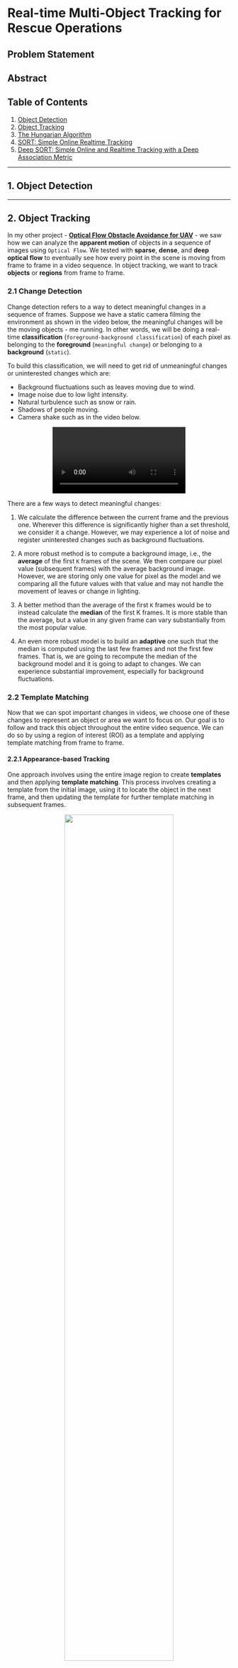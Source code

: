 # Real-time Multi-Object Tracking for Rescue Operations

## Problem Statement

## Abstract

## Table of Contents
1. [Object Detection](#od)
2. [Object Tracking](#ot)
3. [The Hungarian Algorithm](#ha)
4. [SORT: Simple Online Realtime Tracking](#s)
5. [Deep SORT: Simple Online and Realtime Tracking with a Deep Association Metric](#ds)

------------
<a name="od"></a>
## 1. Object Detection

------------
<a name="ot"></a>
## 2. Object Tracking
In my other project - [**Optical Flow Obstacle Avoidance for UAV**](https://github.com/yudhisteer/Optical-Flow-Obstacle-Avoidance-for-UAV) - we saw how we can analyze the **apparent motion** of objects in a sequence of images using ```Optical Flow```. We tested with **sparse**, **dense**, and **deep optical flow** to eventually see how every point in the scene is moving from frame to frame in a video sequence. In object tracking, we want to track **objects** or **regions** from frame to frame. 

### 2.1 Change Detection
Change detection refers to a way to detect meaningful changes in a sequence of frames. Suppose we have a static camera filming the environment as shown in the video below, the meaningful changes will be the moving objects - me running. In other words, we will be doing a real-time **classification** (```foreground-background classification```) of each pixel as belonging to the **foreground** (```meaningful change```) or belonging to a **background** (```static```).


To build this classification, we will need to get rid of unmeaningful changes or uninterested changes which are:

- Background fluctuations such as leaves moving due to wind.
- Image noise due to low light intensity.
- Natural turbulence such as snow or rain.
- Shadows of people moving.
- Camera shake such as in the video below.

<div style="text-align: center;">
  <video src="https://github.com/yudhisteer/Real-time-Ego-Tracking-A-Tactical-Solution-for-Rescue-Operations/assets/59663734/38a4e14a-6e03-4ead-adee-7a9a13bb01a5" controls="controls" style="max-width: 730px;">
  </video>
</div>

There are a few ways to detect meaningful changes:
1. We calculate the difference between the current frame and the previous one. Wherever this difference is significantly higher than a set threshold, we consider it a change. However, we may experience a lot of noise and register uninterested changes such as background fluctuations.

2. A more robust method is to compute a background image, i.e., the **average** of the first ```K``` frames of the scene. We then compare our pixel value (subsequent frames) with the average background image. However, we are storing only one value for pixel as the model and we comparing all the future values with that value and may not handle the movement of leaves or change in lighting.

3. A better method than the average of the first ```K``` frames would be to instead calculate the **median** of the first K frames. It is more stable than the average, but a value in any given frame can vary substantially from the most popular value.

4. An even more robust model is to build an **adaptive** one such that the median is computed using the last few frames and not the first few frames. That is, we are going to recompute the median of the background model and it is going to adapt to changes. We can experience substantial improvement, especially for background fluctuations.


### 2.2 Template Matching
Now that we can spot important changes in videos, we choose one of these changes to represent an object or area we want to focus on. Our goal is to follow and track this object throughout the entire video sequence. We can do so by using a region of interest (ROI) as a template and applying template matching from frame to frame.

#### 2.2.1 Appearance-based Tracking
One approach involves using the entire image region to create **templates** and then applying **template matching**. This process involves creating a template from the initial image, using it to locate the object in the next frame, and then updating the template for further template matching in subsequent frames.

<p align="center">
  <img src="https://github.com/yudhisteer/Real-time-Ego-Tracking-A-Tactical-Solution-for-Rescue-Operations/assets/59663734/a4294f57-94ea-4d66-8863-3dcf4830b165" width="70%" />
</p>

In the example above, we take the grey car in frame ```t-1``` in the red window as a template.  We then apply that template within a search window (green) in the next frame, ```t```. Wherever we find a good match (blue), we declare it as the new position of the object. The condition is that the **change in appearance** of the object between time ```t-1``` and ```t``` is **very small**. However, this method does not handle well large changes in **scale**, **viewpoint**, or **occlusion**.


#### 2.2.2 Histogram-based Tracking

In histogram-based tracking, rather than using the entire image region, we compute a **histogram** - 1-dimensional (grayscale image) or high-dimensional histogram (RGB image). This histogram serves as a **template**, and the tracking process involves **matching** these histograms between images to effectively track the object.

<p align="center">
  <img src="https://github.com/yudhisteer/Real-time-Ego-Tracking-A-Tactical-Solution-for-Rescue-Operations/assets/59663734/d40b0246-bbe9-4191-adbf-16554e7adf93" width="90%" />
</p>

We want to track an object within a region of interest (ROI). However, the reliability of points in the ROI decreases towards the **edges** due to potential **background interference**. To address this, a **weighted histogram**, like the ```Epanechnikov kernel```, is used. This weights pixel contributions differently based on their distance from the center of the window. The weighted histograms are then employed for **matching** between frames, similar to **template matching**. This method, relying on histogram matching, proves more **resilient** to changes in **object pose**, **scale**, **illumination**, and **occlusion** compared to appearance-based template matching.

### 2.3 Tracking-by-Detection

#### 2.3.1 Matching Features using SIFT

1. Given a frame at time ```t-1```, we can either use an object detection algorithm to detect an object and draw a bounding box around it, or we can manually draw a bounding box around an object of interest. 
2. We then compute **SIFT** of similar features for the frame. Note that SIFT has the location and also the descriptor of the features.
3. We classify the features within our bounding box as an **object** and declare them to belong to set ```O```.
4. We then classify the remaining features (outside the bounding box) as **background** and declare them to belong to set ```B```.
5. For the next frame ```t```, we again calculate SIFT **features** and **descriptors**.
6. For each feature and descriptor in frame ```t```, we calculate the distance, ```d_O```, between the current feature and the best matching feature in the object model, ```O```.
7. For each feature and descriptor in frame ```t```, we calculate the distance, ```d_B```, between the current feature and the best matching feature in the background model, ```B```.
8. If ```d_O``` is much smaller than ```d_B``` then we give a confidence value of ```+1``` that the feature belongs to the object else we give a confidence value of ```-1``` that it does not belong to the object.
9. We then take the bounding box in the previous frame ```t-1``` and place it in the current frame ```t```.
10. We will **distort** this window that has changed its position and shape to grab as many object features as possible.
11. We want to find the window for which we have the **largest** number of **object features** inside and a small number of background features such that it becomes the **new position** of the object.
12. Recall that the object may have changed in appearance slightly so we're going to then take the features inside to update the object model, ```O```, and the features outside to update the background model, ```B```.
134. We repeat the process for all the remaining frames and track the object of interest.


#### 2.3.2 Similarity Learning using Siamese Network


<p align="center">
  <img src="https://github.com/yudhisteer/Real-time-Ego-Tracking-A-Tactical-Solution-for-Rescue-Operations/assets/59663734/cd85c8a9-1bf8-4a8f-a695-a1495eecfe63" width="90%" />
</p>




### 2.4 Cost Function
Later in the Hungarian algorithm section, we will see we will have an algorithm we need to optimize. To do that, we will need a **cost function**. Below we discuss some of them.

#### 2.4.1 Intersection over Union (IoU)
Suppose we have an object we detected in frame ```t-1``` with its corresponding bounding box. For the next frame ```t```, we will again detect the same object with a new bounding box location. Now to make it more complex, suppose we have 2 or more bounding boxes overlapping on the old bounding box in frame ```t-1```. How do we assign a bounding box to the object?

One way to do that is to hypothesize that the bounding box in the subsequent frame will be close to the bounding box in the previous frame. If so, we can select the pair of bounding boxes with the most **overlap**, i.e., ```IoU >= 0.5```. Now since our building boxes may change scale depending on the position of the object, we want to normalize the overlap value hence the formula below:

<p align="center">
  <img src="https://github.com/yudhisteer/Real-time-Multi-Object-Tracking-for-Rescue-Operations/assets/59663734/d88c15a4-3b38-4f30-b4ab-4249531a0fde" />
</p>

The IoU metric is a **similarity measure** that has a range between ```0``` and ```1``` with ```0``` meaning no two bounding boxes intersect and ```1``` meaning a perfect match between detections and predictions. In our scenario, we will try to map tracks (detections at time ```t-1```) and detections at time ```t``` to find an optimal solution for the Hungarian algorithm.

#### 2.4.2 Sanchez-Matilla
More advanced tracking models use various similarity measures categorized into **distance**, **shape**, and **appearance** metrics. These metrics are combined with different **weights** to determine the overall similarity between bounding boxes. **Distance** and **shape** metrics focus on the **position** and **geometry** of the boxes, while **appearance** metrics analyze **pixel** data within each box.

Sanchez-Matilla et al. from the paper [**Online multi-target tracking with strong and weak detections**](http://eecs.qmul.ac.uk/~andrea/papers/2016_ECCVW_MOT_OnlineMTTwithStrongAndWeakDetections_Sanchez-Matilla_Poiesi_Cavallaro.pdf) proposed an affinity measure that promote bounding boxes that are similar both in **shape** and in **position**, rather than in only one aspect. In the formula below ```(H, W)``` are the height and width of the image whereas ```(X_A, Y_A) (X_B, Y_B)``` are the center coordinates of the two bounding boxes.

<p align="center">
  <img src="https://github.com/yudhisteer/Real-time-Multi-Object-Tracking-for-Rescue-Operations/assets/59663734/5e355475-9173-42ab-aa7a-d77aa683dc6c" />
</p>


#### 2.4.3 Yu
Fengwei Yu et al. from the paper [**POI: Multiple Object Tracking with High Performance Detection and Appearance Feature**](https://arxiv.org/abs/1610.06136) proposed another affinity measure that computes the difference in position and shape **exponentially**, by also using **appearance** features. The features are extracted by a CNN with a 128-dimensional output and their **cosine similarity** is computed. Notice that ```w1``` and ```w2``` are **weights** with values of ```0.5``` and ```1.5``` respectively. Similar to the IOU is has a range value between ```0``` and ```1```, denoting zero and complete similarity.

<p align="center">
  <img src="https://github.com/yudhisteer/Real-time-Multi-Object-Tracking-for-Rescue-Operations/assets/59663734/35b8a583-063c-40c6-ac55-d93cc4d0c44c" />
</p>


### 2.4 Metric
The choice of detection accuracy and precision significantly impacts the performance of tracking-by-detection models. Therefore, direct comparisons between trackers using different detectors are less meaningful. Even with similar detection accuracy and precision, tracking model quality can vary widely, necessitating additional metrics.

#### 2.5.1 MOTA
Multiple object tracking accuracy (MOTA) combines false positives, missed targets, and identity switches. In the formula below **FN** is the number of **false negatives**, **FP** is the number of **false positives**, **IDS** is the number of **identity switches** and **GT** is the number of objects present.

<p align="center">
  <img src="https://github.com/yudhisteer/Real-time-Multi-Object-Tracking-for-Rescue-Operations/assets/59663734/ad07dbea-23fe-44d1-b5b2-f34d1b3bfd8e" />
</p>

Multiple object tracking precision (MOTP) measures the **misalignment** of the **predicted bounding boxes** and the **ground truth**. ```d_i``` is the **distance** between the ground truth and the prediction of object ```i```, and ```c_t``` is the number of matches found in frame ```t```.

<p align="center">
  <img src="https://github.com/yudhisteer/Real-time-Multi-Object-Tracking-for-Rescue-Operations/assets/59663734/f6ebd4d8-83fd-4ef6-b5c3-2dcfdfea0922" />
</p>

#### 2.5.2 IDF1
IDF1 score is the **ratio** of correctly identified detections over the average of ground truth and predicted detections.  **IDTP** is Identity True Positives, **IDFP** is Identity False Positives, and **IDFN** is Identity False Negatives.

<p align="center">
  <img src="https://github.com/yudhisteer/Real-time-Multi-Object-Tracking-for-Rescue-Operations/assets/59663734/3caa0642-3e2d-46e7-beb1-88be576a858e" />
</p>


---------------
<a name="ha"></a>
## 3. The Hungarian Algorithm
The Hungarian algorithm(Kuhn-Munkres algorithm) is a **combinatorial optimization algorithm** used for solving ```assignment problems```. In the context of object tracking, it is employed to find the optimal association between multiple **tracks** and **detections**, optimizing the **cost** of assignments based on metrics such as **Intersection over Union (IoU)**. But why do we need the Hungarian algorithm? Why don't we choose the highest IOU? Here's why:

- It can deal with cases where not all tracks are associated with detections or vice versa.
- It can handle scenarios with multiple tracks and detections, ensuring coherent and consistent assignments. Suppose for one object we have three IOUs: ```0.29```, ```0.30```, and ```0.31```. If we had to choose the highest IOU we would choose ```0.31``` but this also means that we selected this IOU over the lowest one (```0.29```) with only a difference of ```0.02```. Selecting the highest IOU would be a naive approach.
- It considers all possible associations simultaneously, optimizing the overall assignment of tracks to detections.

Now let's take an example of three bounding boxes as shown below. The **black** ones are the **tracks** at time ```t-1``` and the **red** ones are the **detections** at time ```t```. From the image, we can already see which track will associate with which detection. Note that this is a simple scenario where we have no two or more detections for one track.

<p align="center">
  <img src="https://github.com/yudhisteer/Multi-Object-Tracking-with-Deep-SORT/assets/59663734/00b43dbd-7929-4ec2-9023-09b6a4e47e45" width="70%" />
</p>

The next step will be to calculate the IOU for each combination of detection and track and put them in a matrix as shown below. Again, we can already see a pattern of association emerging for the detection and track from the value of IOU only.

<p align="center">
  <img src="https://github.com/yudhisteer/Multi-Object-Tracking-with-Deep-SORT/assets/59663734/95b5f22f-13bc-48b1-9fe7-ac7db1090f85" width="50%" />
</p>

Below is the step-by-step process of the Hungarian algorithm. We won't need to code it from scratch but use a function from ```scipy```.

<p align="center">
  <img src="https://github.com/yudhisteer/Multi-Object-Tracking-with-Deep-SORT/assets/59663734/38d83258-89c1-424a-ad84-8ec151d62090" width="50%" />
</p>

For our scenario since our metric is IOU, meaning the highest IOU equal to the highest overlap between two bounding boxes, it is a **maximization** problem. Hence, we introduce a **minus** sign in the IOU matrix when putting it as a parameter in the ```linear_sum_assignment``` function.

```python
row_ind, col_ind = linear_sum_assignment(-iou_matrix)
```
We then select an IOU **threshold** ```(0.4```), to filter matches and unmatched items for determining associations between detections and trackings. This threshold allows us to control the level of overlap required for a match. From the results, we may have three possible scenarios:

- **Matches**: Associations between detected objects at time ```t``` and existing tracks from time ```t-1```, indicating the continuity of tracking from one frame to the next.

- **Unmatched Detections**: Detected objects at time ```t``` that do not have corresponding matches with existing tracks from time ```t-1```. These represent newly detected objects or objects for which tracking continuity couldn't be established.

- **Unmatched Trackings**: Existing tracks from time ```t-1``` that do not find corresponding matches with detected objects at time ```t```. This may occur when a tracked object is not detected in the current frame or is incorrectly associated with other objects.

```python
matches = [(old[i], new[j]) for i, j in zip(row_ind, col_ind) if iou_matrix[i, j] >= 0.4]
unmatched_detections = [(new[j]) for i, j in zip(row_ind, col_ind) if iou_matrix[i, j] < 0.4]
unmatched_trackings = [(old[i]) for i, j in zip(row_ind, col_ind) if iou_matrix[i, j] < 0.4]
```
The output:

```python
Matches: [([100, 80, 150, 180], [110, 120, 150, 180]), ([250, 160, 300, 220], [250, 180, 300, 240])]
Unmatched Detections: [[350, 160, 400, 220]]
Unmatched Trackings: [[400, 80, 450, 140]]
```

------------
<a name="s"></a>
## 4. SORT: Simple Online Realtime Tracking
The authors of the SORT paper offer a lean approach for MOT for online and real-time applications. They argue that in the tracking-by-detection method, detection holds a key factor whereby the latter can increase the tracking accuracy by ```18.9%```. SORT focuses on a frame-to-frame prediction using the **Kalman Filter** and association using the **Hungarian algorithm**. Their method achieves speed and accuracy comparable to, at that time, SOTA online trackers. Below is my implementation of the SORT algorithm. Though it is not the same as the official SORT GitHub repo, my approach offers a simpler method with not-so-bad accuracy. Most of the explanations below have been extracted from the [SORT](https://arxiv.org/abs/1602.00763) paper itself and rewritten by me.

### 4.1 Detection
The authors of the SORT paper use a Faster Region CNN - FrRCNN as their object detector. In my implementation, I will use the [YOLOv8m](https://github.com/ultralytics/ultralytics) model. I have created a **yolo_detection** function which takes in as parameters an image, the YOLO model, and the label classes we want to detect.

```python
    # 1. Run YOLO Object Detection to get new detections
    _, new_detections_bbox = yolo_detection(image_copy, model, label_class={'car', 'truck', 'person'})
```

### 4.2 Estimation Model
In the SORT algorithm, a ```first-order four-dimensional (4D) Kalman filter``` is employed for object tracking. Each **tracked object** is represented by a ```4D state vector```, incorporating **position** coordinates and **velocities**. The Kalman filter is initialized upon detection, setting its initial state based on the bounding box. In each frame, the filter **predicts** the object's **next state**, updating the bounding box accordingly. When a detection aligns with a track, the Kalman filter is **updated** using the observed information. In my project [UAV Drone: Object Tracking using Kalman Filter](https://github.com/yudhisteer/UAV-Drone-Object-Tracking-using-Kalman-Filter), I explain more about the Kalman Filter in detail.

```python
def KalmanFilter4D(R_std: int = 10, Q_std: float = 0.01):

    # Create a Kalman filter with 8 state variables and 4 measurement variables
    kf = KalmanFilter(dim_x=8, dim_z=4)

    # State transition matrix F
    kf.F = np.array([[1, 1, 0, 0, 0, 0, 0, 0],
                     [0, 1, 0, 0, 0, 0, 0, 0],
                     [0, 0, 1, 1, 0, 0, 0, 0],
                     [0, 0, 0, 1, 0, 0, 0, 0],
                     [0, 0, 0, 0, 1, 1, 0, 0],
                     [0, 0, 0, 0, 0, 1, 0, 0],
                     [0, 0, 0, 0, 0, 0, 1, 1],
                     [0, 0, 0, 0, 0, 0, 0, 1]])

    # Initialize covariance matrix P
    kf.P *= 1000

    # Measurement noise covariance matrix R
    kf.R[2:, 2:] *= R_std

    # Process noise covariance matrix Q
    kf.Q[-1, -1] *= Q_std
    kf.Q[4:, 4:] *= Q_std

    return kf
```

### 4.3 Data Association
When associating detections with existing targets, the algorithm estimates each target's bounding box by predicting its position in the current frame. The assignment cost matrix is computed using the IOU distance, measuring the overlap between detections and predicted bounding boxes. The **Hungarian** algorithm optimally solves the **assignment problem**, with a minimum IOU threshold rejecting assignments with insufficient overlap. Below I wrote an **association** function that computes the Hungarian and returns the indices of match detections, bounding boxes of unmatched detections, and bounding boxes of unmatched trackers as explained in the Hungarian section.

```python
    # 4. Associate new detections bbox (detections) and old obstacles bbox (tracks)
    match_indices, matches, unmatched_detections, unmatched_trackers = association(tracks=old_obstacles_bbox,
                                                                                   detections=new_detections_bbox,
                                                                                  metric_function=metric_total)
```

In this code snippet, for each pair of matched indices representing existing targets and new detections, the algorithm retrieves the ID, bounding box, and age of the old obstacle. It increments the age and creates a new obstacle instance with the corresponding information, including the current time. The Kalman filter predicts the next state. Subsequently, the Kalman filter of the obstacle is then updated with the measurement (bounding box) from the new detection. The obstacle's time is updated, and its bounding box is adjusted according to the Kalman filter's predicted values. Finally, the newly updated obstacle is appended to the list of new obstacles.

```python
    # 5. Matches: Creating new obstacles based on match indices
    for index in match_indices:
        # Get ID of old obstacles
        id = old_obstacles[index[0]].id
        # Get bounding box of new detections
        detection_bbox = new_detections_bbox[index[1]]
        # Get age of old obstacles and increment by 1
        age = old_obstacles[index[0]].age + 1
        # Create an obstacle based on id of old obstacle and bounding box of new detection
        obstacle = ObstacleSORT(id=id, bbox=detection_bbox, age=age, time=current_time)
        # PREDICTION
        F = state_transition_matrix(current_time - obstacle.time)
        obstacle.kf.F = F
        obstacle.kf.predict()
        obstacle.time = current_time
        obstacle.bbox = [int(obstacle.kf.x[0]), int(obstacle.kf.x[2]), int(obstacle.kf.x[4]), int(obstacle.kf.x[6])]
        # UPDATE
        measurement = new_detections_bbox[index[1]]
        obstacle.kf.update(np.array(measurement))
        # Append obstacle to new obstacles list
        new_obstacles.append(obstacle)
```


### 4.4 Creation and Deletion of Track Identities

In the code below, for each unmatched detection, a new obstacle is created with a unique ID, using the bounding box coordinates of the unmatched detection and the current time. This ensures that each new detection, not associated with any existing target, is assigned a distinct identifier. The newly created obstacle is then added to the list of new obstacles, and the ID counter is incremented to maintain uniqueness for the next unmatched detection.

```python
    # 6. New (Unmatched) Detections: Give the new detections an id and register their bounding box coordinates
    for unmatched_detection_bbox in unmatched_detections:
        # Create new obstacle with the unmatched detections bounding box
        obstacle = ObstacleSORT(id=id, bbox=unmatched_detection_bbox, time=current_time)
        # Append obstacle to new obstacles list
        new_obstacles.append(obstacle)
        # Update id
        id += 1
```

Here, the unmatched trackers, which represent existing targets that were not successfully matched with any detection in the current frame, are processed. For each unmatched tracker, the corresponding obstacle is retrieved from the list of old obstacles based on the bounding box. The Kalman filter associated with the obstacle is then updated by predicting its state using the state transition matrix and the time difference since the last update. The unmatch age of the obstacle is incremented, indicating how many frames it has remained unmatched. The obstacle's bounding box is also updated, and it is added to the list of new obstacles to continue tracking.

```python
    # 7. Unmatched tracking: Update unmatch age of tracks in unmatch trackers
    for tracks in unmatched_trackers:
        # Get index of bounding box tracks in old obstacles that match with unmatched trackers
        index = old_obstacles_bbox.index(tracks)
        # If we have a match
        if index is not None:
            # Based on index get the obstacle from old obstacles list
            obstacle = old_obstacles[index]
            # PREDICTION
            F = state_transition_matrix(current_time - obstacle.time)
            obstacle.kf.F = F
            obstacle.kf.predict()
            obstacle.time = current_time
            obstacle.bbox = [int(obstacle.kf.x[0]), int(obstacle.kf.x[2]), int(obstacle.kf.x[4]), int(obstacle.kf.x[6])]
            # Increment unmatch age of obstacle
            obstacle.unmatch_age += 1
            # Append obstacle to new obstacles list
            new_obstacles.append(obstacle)
```

Tracks are terminated after not being detected for a duration defined by "MAX_UNMATCHED_AGE". It avoids issues where predictions continue for a long time without being corrected by the detector. The author argues that "MAX_UNMATCHED_AGE" is set to ```1``` in experiments for two reasons: the constant velocity model is a poor model of the true dynamics, and secondly, the focus is on frame-to-frame tracking rather than **re-identification**. 

```python
    # Draw bounding boxes of new obstacles with their corresponding id
    for _, obstacle in enumerate(new_obstacles):
        # Remove false negative: Filter out obstacles that have not been detected for a long time ("MAX_UNMATCHED_AGE")
        if obstacle.unmatch_age > MAX_UNMATCHED_AGE:
            new_obstacles.remove(obstacle)

        # Remove false positive: Display detections only when appeared "MIN_HIT_STREAK" times
        if obstacle.age >= MIN_HIT_STREAK:
            x1, y1, x2, y2 = obstacle.bbox
            color = get_rgb_from_id(obstacle.id*20)
            cv2.rectangle(image_copy, (x1, y1), (x2, y2), color, thickness=cv2.FILLED)
```


--------------
<a name="ds"></a>
## 4. Deep SORT: Simple Online and Realtime Tracking with a Deep Association Metric

----------------

## References
1. https://arshren.medium.com/hungarian-algorithm-6cde8c4065a3
2. https://www.thinkautonomous.ai/blog/hungarian-algorithm/
3. https://medium.com/augmented-startups/deepsort-deep-learning-applied-to-object-tracking-924f59f99104
4. https://www.youtube.com/watch?v=QtAYgtBnhws&ab_channel=DynamicVisionandLearningGroup
5. https://www.youtube.com/watch?app=desktop&v=ezSx8OyBZVc&ab_channel=ShokoufehMirzaei
6. https://brilliant.org/wiki/hungarian-matching/
7. https://www.youtube.com/watch?v=BLRSIwal7Go&list=PL2zRqk16wsdoYzrWStffqBAoUY8XdvatV&index=12&ab_channel=FirstPrinciplesofComputerVision
8. https://learnopencv.com/object-tracking-and-reidentification-with-fairmot/
9. https://cvhci.anthropomatik.kit.edu/~stiefel/papers/ECCV2006WorkshopCameraReady.pdf
